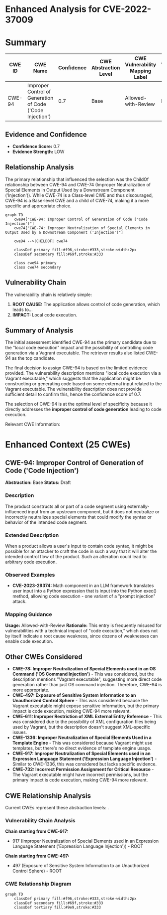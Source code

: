 # Enhanced Analysis for CVE-2022-37009

# Summary
| CWE ID | CWE Name | Confidence | CWE Abstraction Level | CWE Vulnerability Mapping Label | CWE-Vulnerability Mapping Notes |
|---|---|---|---|---|---|
| CWE-94 | Improper Control of Generation of Code ('Code Injection') | 0.7 | Base | Allowed-with-Review | Primary CWE |

## Evidence and Confidence

*   **Confidence Score:** 0.7
*   **Evidence Strength:** LOW

## Relationship Analysis
The primary relationship that influenced the selection was the ChildOf relationship between CWE-94 and CWE-74 (Improper Neutralization of Special Elements in Output Used by a Downstream Component ('Injection')). While CWE-74 is a Class-level CWE and thus discouraged, CWE-94 is a Base-level CWE and a child of CWE-74, making it a more specific and appropriate choice.

```mermaid
graph TD
    cwe94["CWE-94: Improper Control of Generation of Code ('Code Injection')"]
    cwe74["CWE-74: Improper Neutralization of Special Elements in Output Used by a Downstream Component ('Injection')"]

    cwe94 -->|CHILDOF| cwe74
    
    classDef primary fill:#f96,stroke:#333,stroke-width:2px
    classDef secondary fill:#69f,stroke:#333
    
    class cwe94 primary
    class cwe74 secondary
```

## Vulnerability Chain
The vulnerability chain is relatively simple:
1.  **ROOT CAUSE:** The application allows control of code generation, which leads to...
2.  **IMPACT:** Local code execution.

## Summary of Analysis
The initial assessment identified CWE-94 as the primary candidate due to the "local code execution" impact and the possibility of controlling code generation via a Vagrant executable. The retriever results also listed CWE-94 as the top candidate.

The final decision to assign CWE-94 is based on the limited evidence provided. The vulnerability description mentions "local code execution via a Vagrant executable," which suggests that the application might be constructing or generating code based on some external input related to the Vagrant executable. The vulnerability description does not provide sufficient detail to confirm this, hence the confidence score of 0.7.

The selection of CWE-94 is at the optimal level of specificity because it directly addresses the **improper control of code generation** leading to code execution.

Relevant CWE Information:

# Enhanced Context (25 CWEs)

## CWE-94: Improper Control of Generation of Code ('Code Injection')
**Abstraction:** Base
**Status:** Draft

### Description
The product constructs all or part of a code segment using externally-influenced input from an upstream component, but it does not neutralize or incorrectly neutralizes special elements that could modify the syntax or behavior of the intended code segment.

### Extended Description
When a product allows a user's input to contain code syntax, it might be possible for an attacker to craft the code in such a way that it will alter the intended control flow of the product. Such an alteration could lead to arbitrary code execution.
### Observed Examples
- **CVE-2023-29374:** Math component in an LLM framework translates user input into a Python expression that is input into the Python exec() method, allowing code execution - one variant of a "prompt injection" attack.

### Mapping Guidance
**Usage:** Allowed-with-Review
**Rationale:** This entry is frequently misused for vulnerabilities with a technical impact of "code execution," which does not by itself indicate a root cause weakness, since dozens of weaknesses can enable code execution.

## Other CWEs Considered

*   **CWE-78: Improper Neutralization of Special Elements used in an OS Command ('OS Command Injection')** - This was considered, but the description mentions "Vagrant executable", suggesting more direct code generation rather than just OS command injection. Therefore, CWE-94 is more appropriate.
*   **CWE-497: Exposure of Sensitive System Information to an Unauthorized Control Sphere** - This was considered because the Vagrant executable might expose sensitive information, but the primary impact is code execution, making CWE-94 more relevant.
*   **CWE-611: Improper Restriction of XML External Entity Reference** - This was considered due to the possibility of XML configuration files being used by Vagrant, but the description doesn't suggest XML-specific issues.
*   **CWE-1336: Improper Neutralization of Special Elements Used in a Template Engine** - This was considered because Vagrant might use templates, but there's no direct evidence of template engine usage.
*   **CWE-917: Improper Neutralization of Special Elements used in an Expression Language Statement ('Expression Language Injection')** - Similar to CWE-1336, this was considered but lacks specific evidence.
*   **CWE-732: Incorrect Permission Assignment for Critical Resource** - The Vagrant executable might have incorrect permissions, but the primary impact is code execution, making CWE-94 more relevant.


## CWE Relationship Analysis

Current CWEs represent these abstraction levels: .


### Vulnerability Chain Analysis

**Chain starting from CWE-917:**
- 917 (Improper Neutralization of Special Elements used in an Expression Language Statement ('Expression Language Injection')) - ROOT


**Chain starting from CWE-497:**
- 497 (Exposure of Sensitive System Information to an Unauthorized Control Sphere) - ROOT



### CWE Relationship Diagram

```mermaid
graph TD
    classDef primary fill:#f96,stroke:#333,stroke-width:2px
    classDef secondary fill:#69f,stroke:#333
    classDef tertiary fill:#9e9,stroke:#333
```
